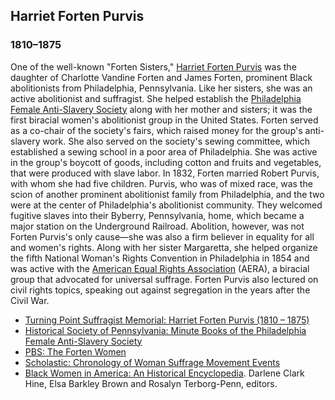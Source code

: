 ## Harriet Forten Purvis
### 1810&#8211;1875
One of the well-known "Forten Sisters," [Harriet Forten Purvis](/search?q=Harriet+Forten+Purvis) was the daughter of Charlotte Vandine Forten and James Forten, prominent Black abolitionists from Philadelphia, Pennsylvania. Like her sisters, she was an active abolitionist and suffragist. She helped establish the [Philadelphia Female Anti-Slavery Society](/search?q=Philadelphia+Female+Anti-Slavery+Society) along with her mother and sisters; it was the first biracial women's abolitionist group in the United States. Forten served as a co-chair of the society's fairs, which raised money for the group's anti-slavery work. She also served on the society's sewing committee, which established a sewing school in a poor area of Philadelphia. She was active in the group's boycott of goods, including cotton and fruits and vegetables, that were produced with slave labor. In 1832, Forten married Robert Purvis, with whom she had five children. Purvis, who was of mixed race, was the scion of another prominent abolitionist family from Philadelphia, and the two were at the center of Philadelphia's abolitionist community. They welcomed fugitive slaves into their Byberry, Pennsylvania, home, which became a major station on the Underground Railroad. Abolition, however, was not Forten Purvis's only cause&#8212;she was also a firm believer in equality for all and women's rights. Along with her sister Margaretta, she helped organize the fifth National Woman's Rights Convention in Philadelphia in 1854 and was active with the [American Equal Rights Association](/search?q=American+Equal+Rights+Association) (AERA), a biracial group that advocated for universal suffrage. Forten Purvis also lectured on civil rights topics, speaking out against segregation in the years after the Civil War.

* [Turning Point Suffragist Memorial: Harriet Forten Purvis (1810 – 1875)](https://suffragistmemorial.org/harriet-forten-purvis-1810-1875/)
* [Historical Society of Pennsylvania: Minute Books of the Philadelphia Female Anti-Slavery Society](https://hsp.org/sites/default/files/legacy_files/migrated/pfasminutesgeneralactivities.pdf)
* [PBS: The Forten Women](https://www.pbs.org/wgbh/aia/part3/3p477.html)
* [Scholastic: Chronology of Woman Suffrage Movement Events](https://www.scholastic.com/teachers/articles/teaching-content/chronology-woman-suffrage-movement-events/)
* [Black Women in America: An Historical Encyclopedia](https://www.goodreads.com/book/show/1449467.Black_Women_in_America). Darlene Clark Hine, Elsa Barkley Brown and Rosalyn Terborg-Penn, editors.